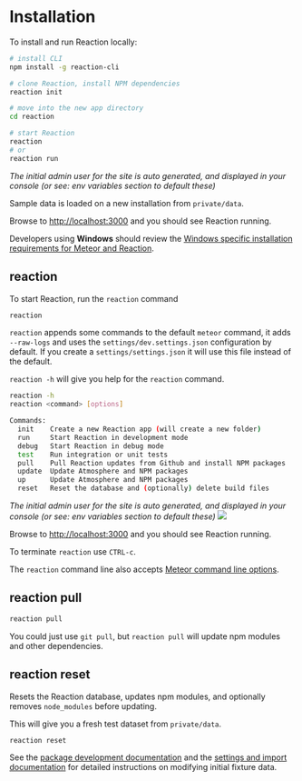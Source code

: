 # Installation

To install and run Reaction locally:

```sh
# install CLI
npm install -g reaction-cli

# clone Reaction, install NPM dependencies
reaction init

# move into the new app directory
cd reaction

# start Reaction
reaction
# or
reaction run
```

_The initial admin user for the site is auto generated, and displayed in your console (or see: env variables section to default these)_

Sample data is loaded on a new installation from `private/data`.

Browse to [http://localhost:3000](https://localhost:3000) and you should see Reaction running.

Developers using **Windows** should review the [Windows specific installation requirements for Meteor and Reaction](https://docs.reactioncommerce.com/reaction-docs/development/requirements).

## reaction

To start Reaction, run the `reaction` command

```sh
reaction
```

`reaction` appends some commands to the default `meteor` command, it adds `--raw-logs` and uses the `settings/dev.settings.json` configuration by default. If you create a `settings/settings.json` it will use this file instead of the default.

`reaction -h` will give you help for the `reaction` command.

```sh
reaction -h
reaction <command> [options]

Commands:
  init    Create a new Reaction app (will create a new folder)
  run     Start Reaction in development mode
  debug   Start Reaction in debug mode
  test    Run integration or unit tests
  pull    Pull Reaction updates from Github and install NPM packages
  update  Update Atmosphere and NPM packages
  up      Update Atmosphere and NPM packages
  reset   Reset the database and (optionally) delete build files
```

_The initial admin user for the site is auto generated, and displayed in your console (or see: env variables section to default these)_ ![](/assets/guide-installation-default-user.png)

Browse to [http://localhost:3000](https://localhost:3000) and you should see Reaction running.

To terminate `reaction` use `CTRL-c`.

The `reaction` command line also accepts [Meteor command line options](http://docs.meteor.com/#/full/meteorhelp).

## reaction pull

```sh
reaction pull
```

You could just use `git pull`, but `reaction pull` will update npm modules and other dependencies.

## reaction reset

Resets the Reaction database, updates npm modules, and optionally removes `node_modules` before updating.

This will give you a fresh test dataset from `private/data`.

```sh
reaction reset
```

See the [package development documentation](/developer/packages/packages.md) and the [settings and import documentation](/developer/core/import.md) for detailed instructions on modifying initial fixture data.
